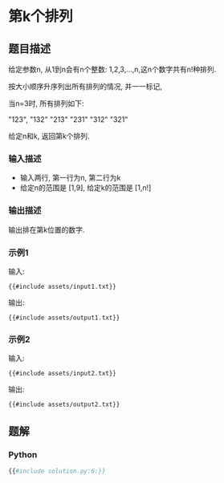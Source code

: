 # 第k个排列

## 题目描述

给定参数n, 从1到n会有n个整数: 1,2,3,…,n,这n个数字共有n!种排列.

按大小顺序升序列出所有排列的情况, 并一一标记,

当n=3时, 所有排列如下:

"123", "132" "213" "231" "312" "321"

给定n和k, 返回第k个排列.

### 输入描述

- 输入两行, 第一行为n, 第二行为k
- 给定n的范围是 [1,9], 给定k的范围是 [1,n!]

### 输出描述

输出排在第k位置的数字.

### 示例1

输入:

```text
{{#include assets/input1.txt}}
```

输出:

```text
{{#include assets/output1.txt}}
```

### 示例2

输入:

```text
{{#include assets/input2.txt}}
```

输出:

```text
{{#include assets/output2.txt}}
```

## 题解

### Python

```python
{{#include solution.py:6:}}
```